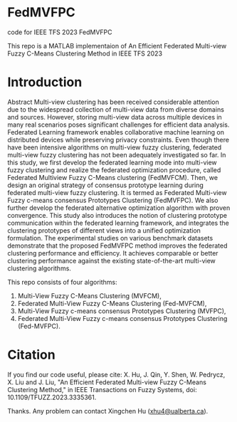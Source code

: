 # FedMVFPC
code for IEEE TFS 2023 FedMVFPC

This repo is a MATLAB implementaion of An Efficient Federated Multi-view Fuzzy C-Means Clustering Method in IEEE TFS 2023

# Introduction
Abstract
Multi-view clustering has been received considerable attention due to the widespread collection of multi-view data from diverse domains and sources. However, storing multi-view data across multiple devices in many real scenarios poses significant challenges for efficient data analysis. Federated Learning framework enables collaborative machine learning on distributed devices while preserving privacy constraints. Even though there have been intensive algorithms on multi-view fuzzy clustering, federated multi-view fuzzy clustering has not been adequately investigated so far. In this study, we first develop the federated learning mode into multi-view fuzzy clustering and realize the federated optimization procedure, called Federated Multiview Fuzzy C-Means clustering (FedMVFCM). Then, we design an original strategy of consensus prototype learning during federated multi-view fuzzy clustering. It is termed as Federated Multi-view Fuzzy c-means consensus Prototypes Clustering (FedMVFPC). We also further develop the federated alternative optimization algorithm with proven convergence. This study also introduces the notion of clustering prototype communication within the federated learning framework, and integrates the clustering prototypes of different views into a unified optimization formulation. The experimental studies on various benchmark datasets demonstrate that the proposed FedMVFPC method improves the federated clustering performance and efficiency. It achieves comparable or better clustering performance against the existing state-of-the-art multi-view clustering algorithms.

This repo consists of four algorithms: 
1. Multi-View Fuzzy C-Means Clustering (MVFCM),
2. Federated Multi-View Fuzzy C-Means Clustering (Fed-MVFCM),
3. Multi-View Fuzzy c-means consensus Prototypes Clustering (MVFPC),
4. Federated Multi-View Fuzzy c-means consensus Prototypes Clustering (Fed-MVFPC).

# Citation
If you find our code useful, please cite:
X. Hu, J. Qin, Y. Shen, W. Pedrycz, X. Liu and J. Liu, "An Efficient Federated Multi-view Fuzzy C-Means Clustering Method," in IEEE Transactions on Fuzzy Systems, doi: 10.1109/TFUZZ.2023.3335361.
  
Thanks. Any problem can contact Xingchen Hu (xhu4@ualberta.ca).
